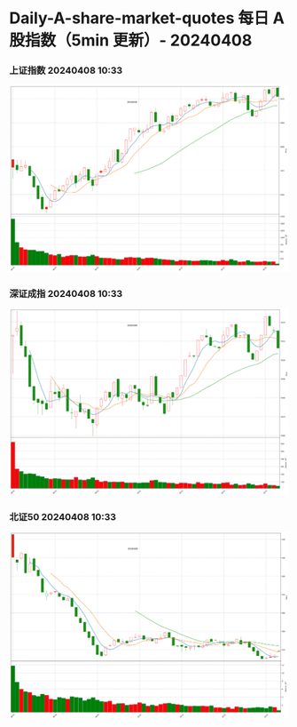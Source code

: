 
# Daily-A-share-market-quotes 每日 A 股指数（5min 更新）- 20240408

### 上证指数 20240408 10:33
![](./fig/2024/4/20240408-sh000001.png)

### 深证成指 20240408 10:33
![](./fig/2024/4/20240408-sz399001.png)

### 北证50 20240408 10:33
![](./fig/2024/4/20240408-bj899050.png)
